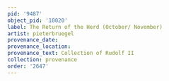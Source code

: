 ```yaml
---
pid: '9487'
object_pid: '10020'
label: The Return of the Herd (October/ November)
artist: pieterbruegel
provenance_date:
provenance_location:
provenance_text: Collection of Rudolf II
collection: provenance
order: '2647'
---
```

